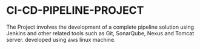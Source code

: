 # CI-CD-PIPELINE-PROJECT
The Project involves the development of a complete pipeline solution using Jenkins and other related tools such as Git, SonarQube, Nexus and Tomcat server. developed using aws linux machine.
